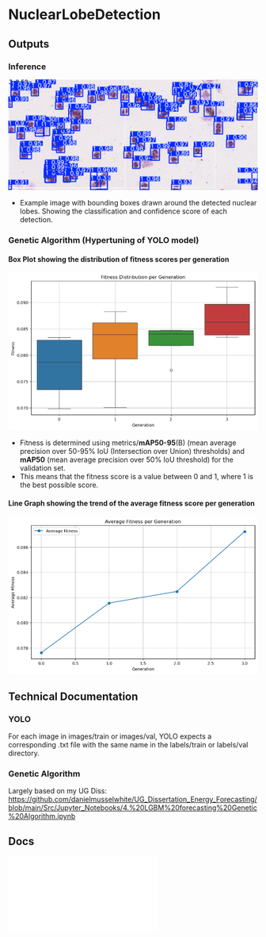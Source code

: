# NuclearLobeDetection

## Outputs

### Inference

![Inference](inferenceImages/ToBeReplaced_annotated.png)

- Example image with bounding boxes drawn around the detected nuclear lobes. Showing the classification and confidence score of each detection.

### Genetic Algorithm (Hypertuning of YOLO model)

#### Box Plot showing the distribution of fitness scores per generation

![FitnessDistributionPerGeneration](FitnessDistributionPerGeneration.png)

- Fitness is determined using metrics/**mAP50-95**(B) (mean average precision over 50-95% IoU (Intersection over Union) thresholds) and **mAP50** (mean average precision over 50% IoU threshold) for the validation set.
- This means that the fitness score is a value between 0 and 1, where 1 is the best possible score.

#### Line Graph showing the trend of the average fitness score per generation

![AverageFitnessPerGeneration](AverageFitnessPerGeneration.png)

## Technical Documentation

### YOLO

For each image in images/train or images/val, YOLO expects a corresponding .txt file with the same name in the labels/train or labels/val directory.

### Genetic Algorithm

Largely based on my UG Diss: https://github.com/danielmusselwhite/UG_Dissertation_Energy_Forecasting/blob/main/Src/Jupyter_Notebooks/4.%20LGBM%20forecasting%20Genetic%20Algorithm.ipynb


## Docs

![DeveloperGuide](docs/DeveloperGuide.md)